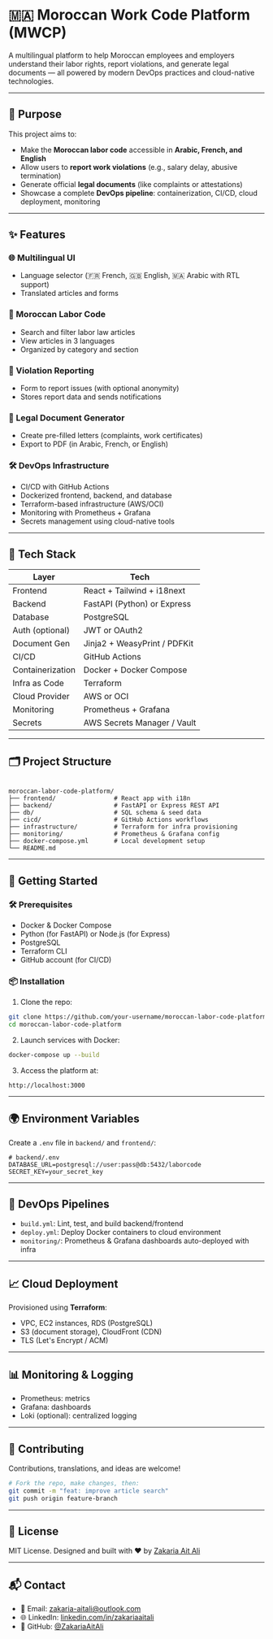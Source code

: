 # 🇲🇦 Moroccan Work Code Platform (MWCP)

A multilingual platform to help Moroccan employees and employers understand their labor rights, report violations, and generate legal documents — all powered by modern DevOps practices and cloud-native technologies.

---

## 📌 Purpose

This project aims to:
- Make the **Moroccan labor code** accessible in **Arabic, French, and English**
- Allow users to **report work violations** (e.g., salary delay, abusive termination)
- Generate official **legal documents** (like complaints or attestations)
- Showcase a complete **DevOps pipeline**: containerization, CI/CD, cloud deployment, monitoring

---

## ✨ Features

### 🌐 Multilingual UI
- Language selector (🇫🇷 French, 🇬🇧 English, 🇲🇦 Arabic with RTL support)
- Translated articles and forms

### 📖 Moroccan Labor Code
- Search and filter labor law articles
- View articles in 3 languages
- Organized by category and section

### 📝 Violation Reporting
- Form to report issues (with optional anonymity)
- Stores report data and sends notifications

### 📄 Legal Document Generator
- Create pre-filled letters (complaints, work certificates)
- Export to PDF (in Arabic, French, or English)

### 🛠 DevOps Infrastructure
- CI/CD with GitHub Actions
- Dockerized frontend, backend, and database
- Terraform-based infrastructure (AWS/OCI)
- Monitoring with Prometheus + Grafana
- Secrets management using cloud-native tools

---

## 🧱 Tech Stack

| Layer            | Tech                         |
|------------------|------------------------------|
| Frontend         | React + Tailwind + i18next   |
| Backend          | FastAPI (Python) or Express  |
| Database         | PostgreSQL                   |
| Auth (optional)  | JWT or OAuth2                |
| Document Gen     | Jinja2 + WeasyPrint / PDFKit |
| CI/CD            | GitHub Actions               |
| Containerization | Docker + Docker Compose      |
| Infra as Code    | Terraform                    |
| Cloud Provider   | AWS or OCI                   |
| Monitoring       | Prometheus + Grafana         |
| Secrets          | AWS Secrets Manager / Vault  |

---

## 🗂 Project Structure

```

moroccan-labor-code-platform/
├── frontend/                # React app with i18n
├── backend/                 # FastAPI or Express REST API
├── db/                      # SQL schema & seed data
├── cicd/                    # GitHub Actions workflows
├── infrastructure/          # Terraform for infra provisioning
├── monitoring/              # Prometheus & Grafana config
├── docker-compose.yml       # Local development setup
└── README.md

````

---

## 🚀 Getting Started

### 🛠 Prerequisites

- Docker & Docker Compose
- Python (for FastAPI) or Node.js (for Express)
- PostgreSQL
- Terraform CLI
- GitHub account (for CI/CD)

### 📦 Installation

1. Clone the repo:
```bash
git clone https://github.com/your-username/moroccan-labor-code-platform.git
cd moroccan-labor-code-platform
````

2. Launch services with Docker:

```bash
docker-compose up --build
```

3. Access the platform at:

```
http://localhost:3000
```

---

## 🌍 Environment Variables

Create a `.env` file in `backend/` and `frontend/`:

```env
# backend/.env
DATABASE_URL=postgresql://user:pass@db:5432/laborcode
SECRET_KEY=your_secret_key
```

---

## 🧪 DevOps Pipelines

* `build.yml`: Lint, test, and build backend/frontend
* `deploy.yml`: Deploy Docker containers to cloud environment
* `monitoring/`: Prometheus & Grafana dashboards auto-deployed with infra

---

## 📈 Cloud Deployment

Provisioned using **Terraform**:

* VPC, EC2 instances, RDS (PostgreSQL)
* S3 (document storage), CloudFront (CDN)
* TLS (Let's Encrypt / ACM)

---

## 📊 Monitoring & Logging

* Prometheus: metrics
* Grafana: dashboards
* Loki (optional): centralized logging

---

## 🤝 Contributing

Contributions, translations, and ideas are welcome!

```bash
# Fork the repo, make changes, then:
git commit -m "feat: improve article search"
git push origin feature-branch
```

---

## 📄 License

MIT License.
Designed and built with ❤️ by [Zakaria Ait Ali](https://www.linkedin.com/in/zakaria-ait-ali/)

---

## 📬 Contact

* 📧 Email: [zakaria-aitali@outlook.com](mailto:zakaria-aitali@outlook.com)
* 🌐 LinkedIn: [linkedin.com/in/zakariaaitali](https://linkedin.com/in/zakariaaitali)
* 🐙 GitHub: [@ZakariaAitAli](https://github.com/ZakariaAitAli)
